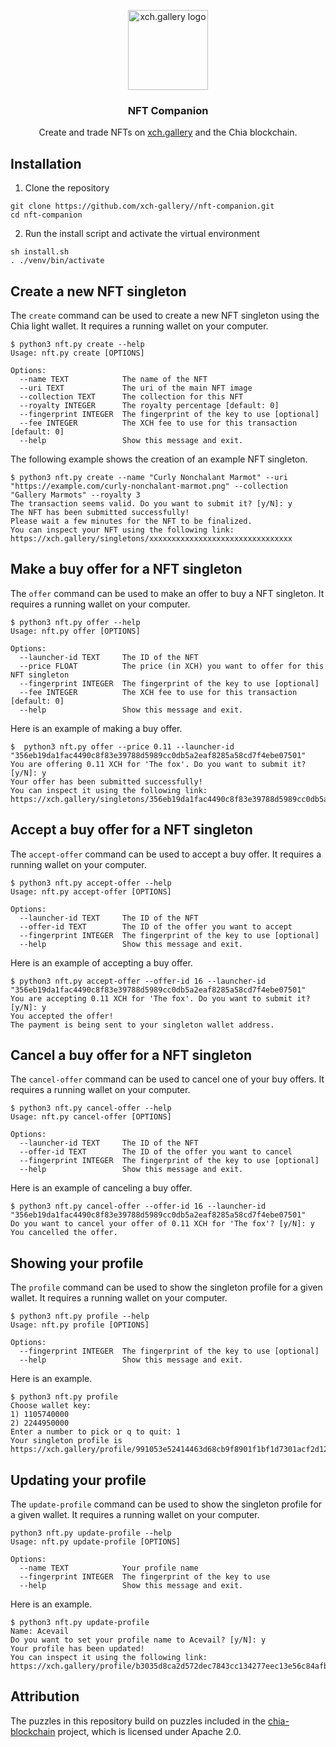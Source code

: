 <p align="center">
  <a href="https://xch.gallery">
    <img src="https://xch.gallery/pflanz_128.png" alt="xch.gallery logo" width="128" height="128">
  </a>
</p>

<h3 align="center">NFT Companion</h3>

<div align="center">
  Create and trade NFTs on <a href="https://xch.gallery">xch.gallery</a> and the Chia blockchain.
</div>

## Installation

1. Clone the repository
```shell
git clone https://github.com/xch-gallery//nft-companion.git
cd nft-companion
```

2. Run the install script and activate the virtual environment
```shell
sh install.sh
. ./venv/bin/activate
```

## Create a new NFT singleton

The `create` command can be used to create a new NFT singleton using the Chia light wallet.
It requires a running wallet on your computer.

```shell
$ python3 nft.py create --help
Usage: nft.py create [OPTIONS]

Options:
  --name TEXT            The name of the NFT
  --uri TEXT             The uri of the main NFT image
  --collection TEXT      The collection for this NFT
  --royalty INTEGER      The royalty percentage [default: 0]
  --fingerprint INTEGER  The fingerprint of the key to use [optional]
  --fee INTEGER          The XCH fee to use for this transaction  [default: 0]
  --help                 Show this message and exit.
```

The following example shows the creation of an example NFT singleton.

```shell
$ python3 nft.py create --name "Curly Nonchalant Marmot" --uri "https://example.com/curly-nonchalant-marmot.png" --collection "Gallery Marmots" --royalty 3
The transaction seems valid. Do you want to submit it? [y/N]: y
The NFT has been submitted successfully!
Please wait a few minutes for the NFT to be finalized.
You can inspect your NFT using the following link: https://xch.gallery/singletons/xxxxxxxxxxxxxxxxxxxxxxxxxxxxxxxx
```

## Make a buy offer for a NFT singleton

The `offer` command can be used to make an offer to buy a NFT singleton.
It requires a running wallet on your computer.

```shell
$ python3 nft.py offer --help
Usage: nft.py offer [OPTIONS]

Options:
  --launcher-id TEXT     The ID of the NFT
  --price FLOAT          The price (in XCH) you want to offer for this NFT singleton
  --fingerprint INTEGER  The fingerprint of the key to use [optional]
  --fee INTEGER          The XCH fee to use for this transaction  [default: 0]
  --help                 Show this message and exit.
```

Here is an example of making a buy offer.

```shell
$  python3 nft.py offer --price 0.11 --launcher-id "356eb19da1fac4490c8f83e39788d5989cc0db5a2eaf8285a58cd7f4ebe07501"
You are offering 0.11 XCH for 'The fox'. Do you want to submit it? [y/N]: y
Your offer has been submitted successfully!
You can inspect it using the following link: https://xch.gallery/singletons/356eb19da1fac4490c8f83e39788d5989cc0db5a2eaf8285a58cd7f4ebe07501
```

## Accept a buy offer for a NFT singleton

The `accept-offer` command can be used to accept a buy offer.
It requires a running wallet on your computer.

```shell
$ python3 nft.py accept-offer --help
Usage: nft.py accept-offer [OPTIONS]

Options:
  --launcher-id TEXT     The ID of the NFT
  --offer-id TEXT        The ID of the offer you want to accept
  --fingerprint INTEGER  The fingerprint of the key to use [optional]
  --help                 Show this message and exit.
```

Here is an example of accepting a buy offer.

```shell
$ python3 nft.py accept-offer --offer-id 16 --launcher-id "356eb19da1fac4490c8f83e39788d5989cc0db5a2eaf8285a58cd7f4ebe07501"
You are accepting 0.11 XCH for 'The fox'. Do you want to submit it? [y/N]: y
You accepted the offer!
The payment is being sent to your singleton wallet address.
```

## Cancel a buy offer for a NFT singleton

The `cancel-offer` command can be used to cancel one of your buy offers.
It requires a running wallet on your computer.

```shell
$ python3 nft.py cancel-offer --help
Usage: nft.py cancel-offer [OPTIONS]

Options:
  --launcher-id TEXT     The ID of the NFT
  --offer-id TEXT        The ID of the offer you want to cancel
  --fingerprint INTEGER  The fingerprint of the key to use [optional]
  --help                 Show this message and exit.
```

Here is an example of canceling a buy offer.

```shell
$ python3 nft.py cancel-offer --offer-id 16 --launcher-id "356eb19da1fac4490c8f83e39788d5989cc0db5a2eaf8285a58cd7f4ebe07501"
Do you want to cancel your offer of 0.11 XCH for 'The fox'? [y/N]: y
You cancelled the offer.
```

## Showing your profile

The `profile` command can be used to show the singleton profile for a given wallet.
It requires a running wallet on your computer.

```shell
$ python3 nft.py profile --help
Usage: nft.py profile [OPTIONS]

Options:
  --fingerprint INTEGER  The fingerprint of the key to use [optional]
  --help                 Show this message and exit.
```

Here is an example.

```shell
$ python3 nft.py profile
Choose wallet key:
1) 1105740000
2) 2244950000
Enter a number to pick or q to quit: 1
Your singleton profile is https://xch.gallery/profile/991053e52414463d68cb9f8901f1bf1d7301acf2d1203b4fb28e2ea93c48f10b336a56077ac4fd9a591ce514e72beb00
```


## Updating your profile

The `update-profile` command can be used to show the singleton profile for a given wallet.
It requires a running wallet on your computer.

```shell
python3 nft.py update-profile --help
Usage: nft.py update-profile [OPTIONS]

Options:
  --name TEXT            Your profile name
  --fingerprint INTEGER  The fingerprint of the key to use
  --help                 Show this message and exit.
```

Here is an example.

```shell
$ python3 nft.py update-profile
Name: Acevail
Do you want to set your profile name to Acevail? [y/N]: y
Your profile has been updated!
You can inspect it using the following link: https://xch.gallery/profile/b3035d8ca2d572dec7843cc134277eec13e56c84afb2bd41ba78cb5a1b080033177433cfa8973bb5bd583ff55e96f4b4
```

## Attribution

The puzzles in this repository build on puzzles included in the [chia-blockchain](https://github.com/Chia-Network/chia-blockchain) project, which is licensed under Apache 2.0.
